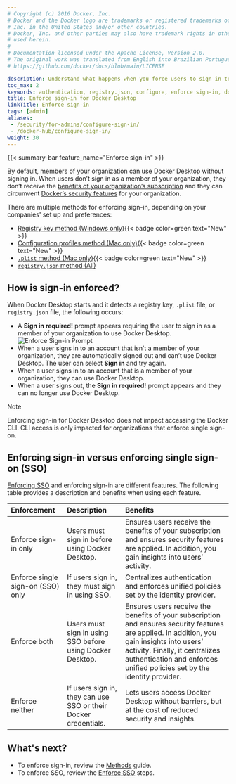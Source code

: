 ```yaml
---
# Copyright (c) 2016 Docker, Inc.
# Docker and the Docker logo are trademarks or registered trademarks of Docker,
# Inc. in the United States and/or other countries.
# Docker, Inc. and other parties may also have trademark rights in other terms
# used herein.
#
# Documentation licensed under the Apache License, Version 2.0.
# The original work was translated from English into Brazilian Portuguese.
# https://github.com/docker/docs/blob/main/LICENSE

description: Understand what happens when you force users to sign in to Docker Desktop
toc_max: 2
keywords: authentication, registry.json, configure, enforce sign-in, docker desktop, security, .plist, registry key, mac, windows
title: Enforce sign-in for Docker Desktop
linkTitle: Enforce sign-in
tags: [admin]
aliases:
 - /security/for-admins/configure-sign-in/
 - /docker-hub/configure-sign-in/
weight: 30
---
```

{{< summary-bar feature_name="Enforce sign-in" >}}

By default, members of your organization can use Docker Desktop without signing
in. When users don’t sign in as a member of your organization, they don’t
receive the [benefits of your organization’s
subscription](../../../subscription/details.md) and they can circumvent [Docker’s
security features](/manuals/security/for-admins/hardened-desktop/_index.md) for your organization.

There are multiple methods for enforcing sign-in, depending on your companies' set up and preferences:
- [Registry key method (Windows only)](methods.md#registry-key-method-windows-only){{< badge color=green text="New" >}}
- [Configuration profiles method (Mac only)](methods.md#configuration-profiles-method-mac-only){{< badge color=green text="New" >}}
- [`.plist` method (Mac only)](methods.md#plist-method-mac-only){{< badge color=green text="New" >}}
- [`registry.json` method (All)](methods.md#registryjson-method-all)

## How is sign-in enforced?

When Docker Desktop starts and it detects a registry key, `.plist` file, or `registry.json` file, the following occurs:

- A **Sign in required!** prompt appears requiring the user to sign
  in as a member of your organization to use Docker Desktop. ![Enforce Sign-in
  Prompt](../../images/enforce-sign-in.png?w=400)
- When a user signs in to an account that isn’t a member of your organization,
  they are automatically signed out and can’t use Docker Desktop. The user
  can select **Sign in** and try again.
- When a user signs in to an account that is a member of your organization, they
 can use Docker Desktop.
- When a user signs out, the **Sign in required!** prompt appears and they can
  no longer use Docker Desktop.

> [!NOTE]
>
> Enforcing sign-in for Docker Desktop does not impact accessing the Docker CLI. CLI access is only impacted for organizations that enforce single sign-on.

## Enforcing sign-in versus enforcing single sign-on (SSO)

[Enforcing SSO](/manuals/security/for-admins/single-sign-on/connect.md#optional-enforce-sso) and enforcing sign-in are different features. The following table provides a
description and benefits when using each feature.

| Enforcement                       | Description                                                     | Benefits                                                                                                                                                                                                                                                   |
|:----------------------------------|:----------------------------------------------------------------|:-----------------------------------------------------------------------------------------------------------------------------------------------------------------------------------------------------------------------------------------------------------|
| Enforce sign-in only              | Users must sign in before using Docker Desktop.                 | Ensures users receive the benefits of your subscription and ensures security features are applied. In addition, you gain insights into users’ activity.                                                                                                    |
| Enforce single sign-on (SSO) only | If users sign in, they must sign in using SSO.                  | Centralizes authentication and enforces unified policies set by the identity provider.                                                                                                                                                                     |
| Enforce both                      | Users must sign in using SSO before using Docker Desktop.       | Ensures users receive the benefits of your subscription and ensures security features are applied. In addition, you gain insights into users’ activity. Finally, it centralizes authentication and enforces unified policies set by the identity provider. |
| Enforce neither                   | If users sign in, they can use SSO or their Docker credentials. | Lets users access Docker Desktop without barriers, but at the cost of reduced security and insights.                                                                                                                                                  |

## What's next?

- To enforce sign-in, review the [Methods](/manuals/security/for-admins/enforce-sign-in/methods.md) guide.
- To enforce SSO, review the [Enforce SSO](/manuals/security/for-admins/single-sign-on/connect.md) steps.
